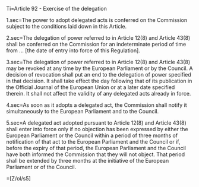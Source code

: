 Ti=Article 92 - Exercise of the delegation

1.sec=The power to adopt delegated acts is conferred on the Commission subject to the conditions laid down in this Article.

2.sec=The delegation of power referred to in Article 12(8) and Article 43(8) shall be conferred on the Commission for an indeterminate period of time from … [the date of entry into force of this Regulation].

3.sec=The delegation of power referred to in Article 12(8) and Article 43(8) may be revoked at any time by the European Parliament or by the Council. A decision of revocation shall put an end to the delegation of power specified in that decision. It shall take effect the day following that of its publication in the Official Journal of the European Union or at a later date specified therein. It shall not affect the validity of any delegated acts already in force.

4.sec=As soon as it adopts a delegated act, the Commission shall notify it simultaneously to the European Parliament and to the Council.

5.sec=A delegated act adopted pursuant to Article 12(8) and Article 43(8) shall enter into force only if no objection has been expressed by either the European Parliament or the Council within a period of three months of notification of that act to the European Parliament and the Council or if, before the expiry of that period, the European Parliament and the Council have both informed the Commission that they will not object. That period shall be extended by three months at the initiative of the European Parliament or of the Council.

=[Z/ol/s5]

